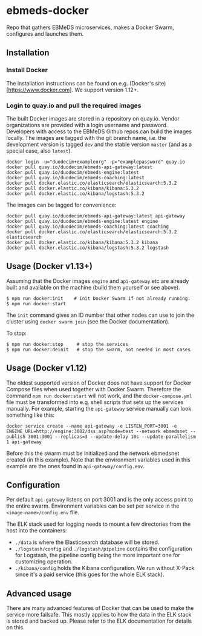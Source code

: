 # ebmeds-docker
Repo that gathers EBMeDS microservices, makes a Docker Swarm, configures and launches them.

## Installation

### Install Docker
The installation instructions can be found on e.g. (Docker's site)[https://www.docker.com]. We support version 1.12+.

### Login to quay.io and pull the required images
The built Docker images are stored in a repository on quay.io. Vendor organizations are provided with a login username and password. Developers with access to the EBMeDS Github repos can build the images locally. The images are tagged with the git branch name, i.e. the development version is tagged `dev` and the stable version `master` (and as a special case, also `latest`).

```
docker login -u="duodecim+exampleorg" -p="examplepassword" quay.io
docker pull quay.io/duodecim/ebmeds-api-gateway:latest
docker pull quay.io/duodecim/ebmeds-engine:latest
docker pull quay.io/duodecim/ebmeds-coaching:latest
docker pull docker.elastic.co/elasticsearch/elasticsearch:5.3.2
docker pull docker.elastic.co/kibana/kibana:5.3.2
docker pull docker.elastic.co/kibana/logstash:5.3.2
```

The images can be tagged for convenience:

```
docker pull quay.io/duodecim/ebmeds-api-gateway:latest api-gateway
docker pull quay.io/duodecim/ebmeds-engine:latest engine
docker pull quay.io/duodecim/ebmeds-coaching:latest coaching
docker pull docker.elastic.co/elasticsearch/elasticsearch:5.3.2 elasticsearch
docker pull docker.elastic.co/kibana/kibana:5.3.2 kibana
docker pull docker.elastic.co/kibana/logstash:5.3.2 logstash
```

## Usage (Docker v1.13+)
Assuming that the Docker images `engine` and `api-gateway` etc are already built and available on the machine (build them yourself or see above).

```
$ npm run docker:init    # init Docker Swarm if not already running.
$ npm run docker:start
```

The `init` command gives an ID number that other nodes can use to join the cluster using `docker swarm join` (see the Docker documentation).

To stop:
```
$ npm run docker:stop     # stop the services
$ npm run docker:deinit   # stop the swarm, not needed in most cases
```

## Usage (Docker v1.12)
The oldest supported version of Docker does not have support for Docker Compose files when used together with Docker Swarm. Therefore the command `npm run docker:start` will not work, and the `docker-compose.yml` file must be transformed into e.g. shell scripts that sets up the services manually. For example, starting the `api-gateway` service manually can look something like this:

```
docker service create --name api-gateway -e LISTEN_PORT=3001 -e ENGINE_URL=http://engine:3002/dss.asp?mode=test --network ebmedsnet --publish 3001:3001 --replicas=3 --update-delay 10s --update-parallelism 1 api-gateway
```

Before this the swarm must be initialized and the network ebmedsnet created (in this example). Note that the environment variables used in this example are the ones found in `api-gateway/config.env`.

## Configuration

Per default `api-gateway` listens on port 3001 and is the only access point to the entire swarm. Environment variables can be set per service in the `<image-name>/config.env` file.

The ELK stack used for logging needs to mount a few directories from the host into the containers:

* `./data` is where the Elasticsearch database will be stored.
* `./logstash/config` and `./logstash/pipeline` contains the configuration for Logstash, the pipeline config being the more important one for customizing operation.
* `./kibana/config` holds the Kibana configuration. We run without X-Pack since it's a paid service (this goes for the whole ELK stack).

## Advanced usage

There are many advanced features of Docker that can be used to make the service more failsafe. This mostly applies to how the data in the ELK stack is stored and backed up. Please refer to the ELK documentation for details on this.